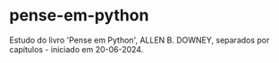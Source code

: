 # pense-em-python
Estudo do livro 'Pense em Python', ALLEN B. DOWNEY, separados por capítulos - iniciado em 20-06-2024.
